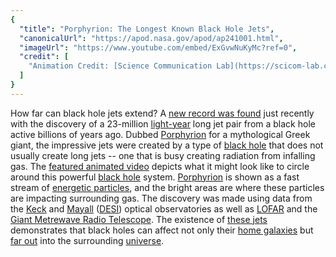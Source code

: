 ```yaml
---
{
  "title": "Porphyrion: The Longest Known Black Hole Jets",
  "canonicalUrl": "https://apod.nasa.gov/apod/ap241001.html",
  "imageUrl": "https://www.youtube.com/embed/ExGvwNuKyMc?ref=0",
  "credit": [
    "Animation Credit: [Science Communication Lab](https://scicom-lab.com/) for [Martijn Oei](https://pma.caltech.edu/people/martijn-oei) [et al.](https://ui.adsabs.harvard.edu/abs/2024Natur.633..537O/abstract), [Caltech](https://www.astro.caltech.edu/)"
  ]
}
---
```


How far can black hole jets extend? A [new record was found](https://www.keckobservatory.org/porphyrion/) just recently with the discovery of a 23-million [light-year](https://science.nasa.gov/exoplanets/what-is-a-light-year/) long jet pair from a black hole active billions of years ago. Dubbed [Porphyrion](https://en.wikipedia.org/wiki/Porphyrion) for a mythological Greek giant, the impressive jets were created by a type of [black hole](https://apod.nasa.gov/apod/ap240507.html) that does not usually create long jets -- one that is busy creating radiation from infalling gas. The [featured animated video](https://youtu.be/VYjCQ--wEVk) depicts what it might look like to circle around this powerful [black hole](https://science.nasa.gov/universe/black-holes/) system. [Porphyrion](https://www.nytimes.com/2024/09/25/science/space/black-hole-m87-energy.html) is shown as a fast stream of [energetic particles](https://www.iar.unlp.edu.ar/biblio/htdocs/artic/contri/1610.pdf), and the bright areas are where these particles are impacting surrounding gas. The discovery was made using data from the [Keck](https://www.keckobservatory.org/) and [Mayall](https://noirlab.edu/public/programs/kitt-peak-national-observatory/nicholas-mayall-4m-telescope/) ([DESI](https://www.desi.lbl.gov/DESI)) optical observatories as well as [LOFAR](https://www.mpifr-bonn.mpg.de/en/lofar) and the [Giant Metrewave Radio Telescope](http://www.ncra.tifr.res.in/ncra/gmrt). The existence of [these jets](https://www.cnn.com/2024/09/24/science/massive-black-hole-jets-porphyrion/index.html) demonstrates that black holes can affect not only their [home galaxies](https://apod.nasa.gov/apod/ap030501.html) but [far out](https://wallpapers.com/images/featured/galaxy-cat-kyz6xesjaq5wq8y2.jpg) into the surrounding [universe](https://science.nasa.gov/exoplanets/what-is-the-universe/).
